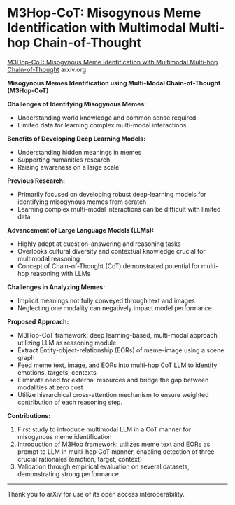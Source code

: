# M3Hop-CoT: Misogynous Meme Identification with Multimodal Multi-hop Chain-of-Thought

[M3Hop-CoT: Misogynous Meme Identification with Multimodal Multi-hop Chain-of-Thought](https://arxiv.org/html/2410.09220) arxiv.org


**Misogynous Memes Identification using Multi-Modal Chain-of-Thought (M3Hop-CoT)**

**Challenges of Identifying Misogynous Memes:**
- Understanding world knowledge and common sense required
- Limited data for learning complex multi-modal interactions

**Benefits of Developing Deep Learning Models:**
- Understanding hidden meanings in memes
- Supporting humanities research
- Raising awareness on a large scale

**Previous Research:**
- Primarily focused on developing robust deep-learning models for identifying misogynous memes from scratch
- Learning complex multi-modal interactions can be difficult with limited data

**Advancement of Large Language Models (LLMs):**
- Highly adept at question-answering and reasoning tasks
- Overlooks cultural diversity and contextual knowledge crucial for multimodal reasoning
- Concept of Chain-of-Thought (CoT) demonstrated potential for multi-hop reasoning with LLMs

**Challenges in Analyzing Memes:**
- Implicit meanings not fully conveyed through text and images
- Neglecting one modality can negatively impact model performance

**Proposed Approach:**
- M3Hop-CoT framework: deep learning-based, multi-modal approach utilizing LLM as reasoning module
- Extract Entity-object-relationship (EORs) of meme-image using a scene graph
- Feed meme text, image, and EORs into multi-hop CoT LLM to identify emotions, targets, contexts
- Eliminate need for external resources and bridge the gap between modalities at zero cost
- Utilize hierarchical cross-attention mechanism to ensure weighted contribution of each reasoning step.

**Contributions:**
1. First study to introduce multimodal LLM in a CoT manner for misogynous meme identification
2. Introduction of M3Hop framework: utilizes meme text and EORs as prompt to LLM in multi-hop CoT manner, enabling detection of three crucial rationales (emotion, target, context)
3. Validation through empirical evaluation on several datasets, demonstrating strong performance.

---

Thank you to arXiv for use of its open access interoperability.